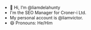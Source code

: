 - 👋 Hi, I’m @liamdelahunty
- I'm the SEO Manager for Croner-i Ltd.
- My personal account is @liamvictor.
- 😄 Pronouns: He/Him

<!---
liamdelahunty/liamdelahunty is a ✨ special ✨ repository because its `README.md` (this file) appears on your GitHub profile.
You can click the Preview link to take a look at your changes.
--->
